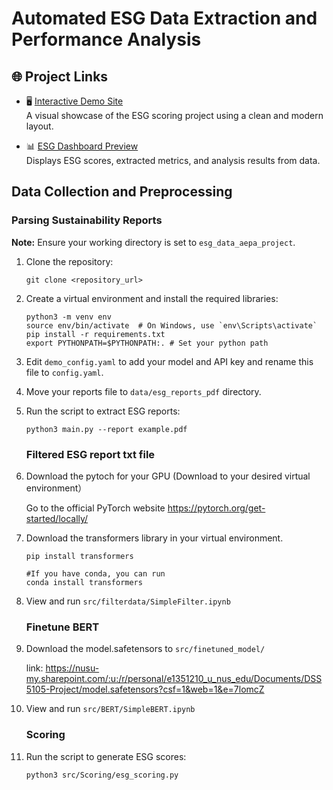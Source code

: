 # Automated ESG Data Extraction and Performance Analysis
## 🌐 Project Links

- 🖥️ [Interactive Demo Site](https://supernbesg-tdu2lw1.gamma.site/)  
  A visual showcase of the ESG scoring project using a clean and modern layout.

- 📊 [ESG Dashboard Preview](https://supernbesg.iocom.me/)  
  Displays ESG scores, extracted metrics, and analysis results from data.



## Data Collection and Preprocessing

### Parsing Sustainability Reports

**Note:** Ensure your working directory is set to `esg_data_aepa_project`.

1. Clone the repository:

   ```shell
   git clone <repository_url>
   ```

2. Create a virtual environment and install the required libraries:

   ```shell
   python3 -m venv env
   source env/bin/activate  # On Windows, use `env\Scripts\activate`
   pip install -r requirements.txt
   export PYTHONPATH=$PYTHONPATH:. # Set your python path
   ```

3. Edit `demo_config.yaml` to add your model and API key and rename this file to `config.yaml`.

4. Move your reports file to `data/esg_reports_pdf` directory.

5. Run the script to extract ESG reports:

   ```shell
   python3 main.py --report example.pdf
   ```

   ### Filtered ESG report txt file

1. Download the pytoch for your GPU (Download to your desired virtual environment）
   
   Go to the official PyTorch website https://pytorch.org/get-started/locally/

2. Download the transformers library in your virtual environment.
   ```shell
   pip install transformers
   ```
   ```shell
   #If you have conda, you can run
   conda install transformers
   ```

3. View and run `src/filterdata/SimpleFilter.ipynb`

   ### Finetune BERT
1. Download the model.safetensors to `src/finetuned_model/`

   link: https://nusu-my.sharepoint.com/:u:/r/personal/e1351210_u_nus_edu/Documents/DSS5105-Project/model.safetensors?csf=1&web=1&e=7lomcZ
   
3. View and run `src/BERT/SimpleBERT.ipynb`

   ### Scoring

1. Run the script to generate ESG scores:

   ```shell
   python3 src/Scoring/esg_scoring.py
   ```

